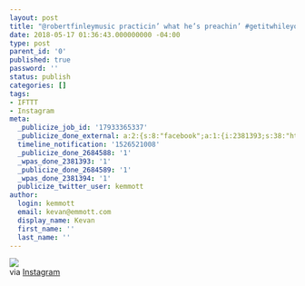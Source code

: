 ```yaml
---
layout: post
title: "@robertfinleymusic practicin’ what he’s preachin’ #getitwhileyoucan"
date: 2018-05-17 01:36:43.000000000 -04:00
type: post
parent_id: '0'
published: true
password: ''
status: publish
categories: []
tags:
- IFTTT
- Instagram
meta:
  _publicize_job_id: '17933365337'
  _publicize_done_external: a:2:{s:8:"facebook";a:1:{i:2381393;s:38:"https://facebook.com/10155283815051816";}s:7:"twitter";a:1:{i:2381394;s:53:"https://twitter.com/kemmott/status/996927500830822400";}}
  timeline_notification: '1526521008'
  _publicize_done_2684588: '1'
  _wpas_done_2381393: '1'
  _publicize_done_2684589: '1'
  _wpas_done_2381394: '1'
  publicize_twitter_user: kemmott
author:
  login: kemmott
  email: kevan@emmott.com
  display_name: Kevan
  first_name: ''
  last_name: ''
---
```

<div><img src="{{ site.url }}/assets/images/blog/70608-32006561_211501646319757_5574128137228255232_n.jpg" style="max-width:600px;" />
<div>via <a href="https://ift.tt/2rNOtYI">Instagram</a></div>
</div>
